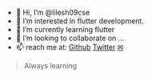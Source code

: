- 👋 Hi, I’m @lilesh09cse
- 👀 I’m interested in flutter development.
- 🌱 I’m currently learning flutter
- 💞️ I’m looking to collaborate on ...
- 📫 reach me at: [Github](https://github.com/lilesh09cse) [Twitter](https://twitter.com/LileshGawande) [✉](lileshgawande09@gmail.com)

> Always learning

<!---
lilesh09cse/lilesh09cse is a ✨ special ✨ repository because its `README.md` (this file) appears on your GitHub profile.
You can click the Preview link to take a look at your changes.
--->
